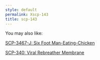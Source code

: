 ```yaml
---
style: default
permalink: Xscp-143
title: scp-143
---
```

You may also like:

[SCP-3467-J: Six Foot Man-Eating-Chicken](http://scp-wiki.net/scp-3467-j)

[SCP-340: Viral Rebreather Membrane](http://scp-wiki.net/scp-340)
